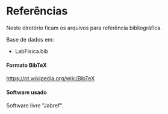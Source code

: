 # Referências

Neste diretório ficam os arquivos para referência bibliográfica.

Base de dados em:

- LabFisica.bib


#### Formato BibTeX

https://pt.wikipedia.org/wiki/BibTeX


#### Software usado

Software livre "Jabref".